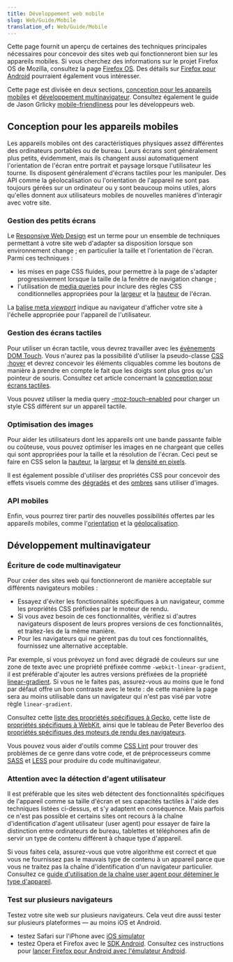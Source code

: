 ```yaml
---
title: Développement web mobile
slug: Web/Guide/Mobile
translation_of: Web/Guide/Mobile
---
```

Cette page fournit un aperçu de certaines des techniques principales nécessaires pour concevoir des sites web qui fonctionneront bien sur les appareils mobiles. Si vous cherchez des informations sur le projet Firefox OS de Mozilla, consultez la page [Firefox OS](/fr/Firefox_OS). Des détails sur [Firefox pour Android](/fr/docs/Mozilla/Firefox_pour_Android "Firefox pour Android") pourraient également vous intéresser.

Cette page est divisée en deux sections, [conception pour les appareils mobiles](#Conception_pour_les_appareils_mobiles) et [développement multinavigateur](#D.C3.A9veloppement_multinavigateur). Consultez également le guide de Jason Grlicky [mobile-friendliness](/fr/docs/Web_Development/Mobile/Mobile-friendliness) pour les développeurs web.

## Conception pour les appareils mobiles

Les appareils mobiles ont des caractéristiques physiques assez différentes des ordinateurs portables ou de bureau. Leurs écrans sont généralement plus petits, évidemment, mais ils changent aussi automatiquement l'orientation de l'écran entre portrait et paysage lorsque l'utilisateur les tourne. Ils disposent généralement d'écrans tactiles pour les manipuler. Des API comme la géolocalisation ou l'orientation de l'appareil ne sont pas toujours gérées sur un ordinateur ou y sont beaucoup moins utiles, alors qu'elles donnent aux utilisateurs mobiles de nouvelles manières d'interagir avec votre site.

### Gestion des petits écrans

Le [Responsive Web Design](/fr/docs/Développement_Web/Design_web_Responsive) est un terme pour un ensemble de techniques permettant à votre site web d'adapter sa disposition lorsque son environnement change ; en particulier la taille et l'orientation de l'écran. Parmi ces techniques :

- les mises en page CSS fluides, pour permettre à la page de s'adapter progressivement lorsque la taille de la fenêtre de navigation change ;
- l'utilisation de [media queries](/fr/docs/CSS/Media_queries) pour inclure des règles CSS conditionnelles appropriées pour la [largeur](/fr/docs/CSS/Media_queries#width) et la [hauteur](/fr/docs/CSS/Media_queries#height) de l'écran.

La [balise meta _viewport_](/fr/docs/Mozilla/Mobile/Balise_meta_viewport) indique au navigateur d'afficher votre site à l'échelle appropriée pour l'appareil de l'utilisateur.

### Gestion des écrans tactiles

Pour utiliser un écran tactile, vous devrez travailler avec les [évènements DOM Touch](/fr/docs/Web/Guide/DOM/Events/Touch_events). Vous n'aurez pas la possibilité d'utiliser la pseudo-classe [CSS :hover](/fr/docs/CSS/:hover) et devrez concevoir les éléments cliquables comme les boutons de manière à prendre en compte le fait que les doigts sont plus gros qu'un pointeur de souris. Consultez cet article concernant la [conception pour écrans tactiles](http://www.whatcreative.co.uk/blog/tips/designing-for-touch-screen/).

Vous pouvez utiliser la media query [-moz-touch-enabled](/fr/docs/CSS/Media_queries#-moz-touch-enabled) pour charger un style CSS différent sur un appareil tactile.

### Optimisation des images

Pour aider les utilisateurs dont les appareils ont une bande passante faible ou coûteuse, vous pouvez optimiser les images en ne chargeant que celles qui sont appropriées pour la taille et la résolution de l'écran. Ceci peut se faire en CSS selon la [hauteur](/fr/docs/CSS/Media_queries#height), la [largeur](/fr/docs/CSS/Media_queries#width) et la [densité en pixels](/fr/docs/CSS/Media_queries#-moz-device-pixel-ratio).

Il est également possible d'utiliser des propriétés CSS pour concevoir des effets visuels comme des [dégradés](/fr/docs/CSS/Utilisation_de_dégradés_CSS) et des [ombres](/fr/docs/CSS/box-shadow) sans utiliser d'images.

### API mobiles

Enfin, vous pourrez tirer partir des nouvelles possibilités offertes par les appareils mobiles, comme l'[orientation](/fr/docs/WebAPI/Detecting_device_orientation) et la [géolocalisation](/fr/docs/Using_geolocation).

## Développement multinavigateur

### Écriture de code multinavigateur

Pour créer des sites web qui fonctionneront de manière acceptable sur différents navigateurs mobiles :

- Essayez d'éviter les fonctionnalités spécifiques à un navigateur, comme les propriétés CSS préfixées par le moteur de rendu.
- Si vous avez besoin de ces fonctionnalités, vérifiez si d'autres navigateurs disposent de leurs propres versions de ces fonctionnalités, et traitez-les de la même manière.
- Pour les navigateurs qui ne gèrent pas du tout ces fonctionnalités, fournissez une alternative acceptable.

Par exemple, si vous prévoyez un fond avec dégradé de couleurs sur une zone de texte avec une propriété préfixée comme `-webkit-linear-gradient`, il est préférable d'ajouter les autres versions préfixées de la propriété [linear-gradient](/fr/docs/CSS/linear-gradient). Si vous ne le faites pas, assurez-vous au moins que le fond par défaut offre un bon contraste avec le texte : de cette manière la page sera au moins utilisable dans un navigateur qui n'est pas visé par votre règle `linear-gradient`.

Consultez cette [liste des propriétés spécifiques à Gecko](/fr/docs/Web/CSS/Reference/Mozilla_Extensions), cette liste de [propriétés spécifiques à WebKit](/fr/docs/Web/CSS/Reference/Webkit_Extensions), ainsi que le tableau de Peter Beverloo des [propriétés spécifiques des moteurs de rendu des navigateurs](http://peter.sh/experiments/vendor-prefixed-css-property-overview/).

Vous pouvez vous aider d'outils comme [CSS Lint](http://csslint.net/) pour trouver des problèmes de ce genre dans votre code, et de préprocesseurs comme [SASS](http://sass-lang.com/) et [LESS](http://lesscss.org/) pour produire du code multinavigateur.

### Attention avec la détection d'agent utilisateur

Il est préférable que les sites web détectent des fonctionnalités spécifiques de l'appareil comme sa taille d'écran et ses capacités tactiles à l'aide des techniques listées ci-dessus, et s'y adaptent en conséquence. Mais parfois ce n'est pas possible et certains sites ont recours à la chaîne d'identification d'agent utilisateur (user agent) pour essayer de faire la distinction entre ordinateurs de bureau, tablettes et téléphones afin de servir un type de contenu différent à chaque type d'appareil.

Si vous faites cela, assurez-vous que votre algorithme est correct et que vous ne fournissez pas le mauvais type de contenu à un appareil parce que vous ne traitez pas la chaîne d'identification d'un navigateur particulier. Consultez ce [guide d'utilisation de la chaîne user agent pour déteminer le type d'appareil](/fr/docs/Browser_detection_using_the_user_agent#Mobile.2C_Tablet_or_Desktop).

### Test sur plusieurs navigateurs

Testez votre site web sur plusieurs navigateurs. Cela veut dire aussi tester sur plusieurs plateformes — au moins iOS et Android.

- testez Safari sur l'iPhone avec [iOS simulator](https://developer.apple.com/devcenter/ios/index.action)
- testez Opera et Firefox avec le [SDK Android](https://developer.android.com/sdk/index.html). Consultez ces instructions pour [lancer Firefox pour Android avec l'émulateur Android](https://wiki.mozilla.org/Mobile/Fennec/Android/Emulator).

